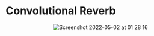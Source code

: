 # Convolutional Reverb

<p align="center">
  <img alt="Screenshot 2022-05-02 at 01 28 16" src="https://user-images.githubusercontent.com/48646785/167202570-73bf1665-0981-44f0-b959-4d3664b855e2.png">
</p>
